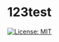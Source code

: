 # 123test

[![License: MIT](https://img.shields.io/badge/License-MIT-yellow.svg)](https://opensource.org/licenses/MIT)

